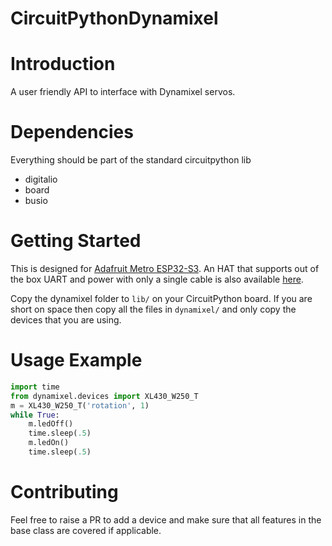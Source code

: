 # CircuitPythonDynamixel

# Introduction
A user friendly API to interface with Dynamixel servos.

# Dependencies
Everything should be part of the standard circuitpython lib
  * digitalio
  * board
  * busio

# Getting Started
This is designed for [Adafruit Metro ESP32-S3](https://learn.adafruit.com/adafruit-metro-esp32-s3). An HAT that supports out of the box UART and power with only a single cable is also available [here](https://github.com/dbd/AdafruitMetroESP32-DynamixelHat/tree/main).

Copy the dynamixel folder to `lib/` on your CircuitPython board. If you are short on space then copy all the files in `dynamixel/` and only copy the devices that you are using.

# Usage Example

```python
import time
from dynamixel.devices import XL430_W250_T
m = XL430_W250_T('rotation', 1)
while True:
    m.ledOff()
    time.sleep(.5)
    m.ledOn()
    time.sleep(.5)
```

# Contributing
Feel free to raise a PR to add a device and make sure that all features in the base class are covered if applicable.
